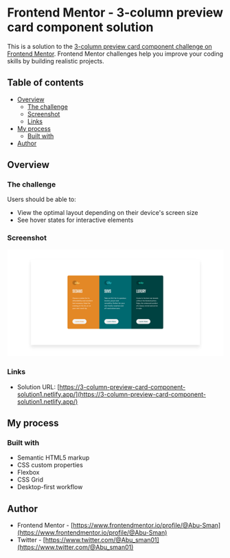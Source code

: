 # Frontend Mentor - 3-column preview card component solution

This is a solution to the [3-column preview card component challenge on Frontend Mentor](https://www.frontendmentor.io/challenges/3column-preview-card-component-pH92eAR2-). Frontend Mentor challenges help you improve your coding skills by building realistic projects. 

## Table of contents

- [Overview](#overview)
  - [The challenge](#the-challenge)
  - [Screenshot](#screenshot)
  - [Links](#links)
- [My process](#my-process)
  - [Built with](#built-with)
- [Author](#author)

## Overview

### The challenge

Users should be able to:

- View the optimal layout depending on their device's screen size
- See hover states for interactive elements

### Screenshot

![Solution-screenshot](./Solution-screenshot.png)

### Links

- Solution URL: [https://3-column-preview-card-component-solution1.netlify.app/](https://3-column-preview-card-component-solution1.netlify.app/)

## My process

### Built with

- Semantic HTML5 markup
- CSS custom properties
- Flexbox
- CSS Grid
- Desktop-first workflow

## Author

- Frontend Mentor - [https://www.frontendmentor.io/profile/@Abu-Sman](https://www.frontendmentor.io/profile/@Abu-Sman)
- Twitter - [https://www.twitter.com/@Abu_sman01](https://www.twitter.com/@Abu_sman01)
